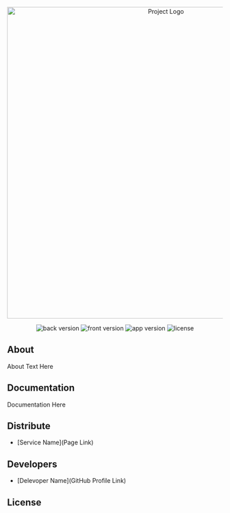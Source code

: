 <p align="center">
      <img src="https://i.ibb.co/cLP7cLV/about.png" alt="Project Logo" width="726">
</p>

<p align="center">
   <img src="https://img.shields.io/badge/python-3.10-orange" alt="back version">
   <img src="https://img.shields.io/badge/kotlin-v1.6.0-yellow" alt="front version">
   <img src="https://img.shields.io/badge/version-Prototipe-blue" alt="app version">
   <img src="https://img.shields.io/badge/license-MIT-brightgreen" alt="license">
</p>

## About

About Text Here

## Documentation

Documentation Here

## Distribute

- [Service Name](Page Link)


## Developers

- [Delevoper Name](GitHub Profile Link)

## License
